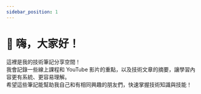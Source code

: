 ```yaml
---
sidebar_position: 1
---
```


# 👋 嗨，大家好！

這裡是我的技術筆記分享空間！  
我會記錄一些線上課程和 YouTube 影片的重點，以及技術文章的摘要，讓學習內容更有系統、更容易理解。  
希望這些筆記能幫助我自己和有相同興趣的朋友們，快速掌握技術知識與技能！